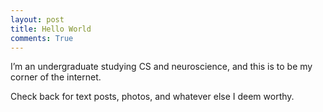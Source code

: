 ```yaml
---
layout: post
title: Hello World
comments: True
---
```


I’m an undergraduate studying CS and neuroscience, and this is to be my corner of the internet. 

Check back for text posts, photos, and whatever else I deem worthy.
